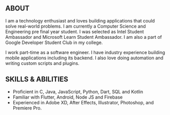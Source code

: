 ## ABOUT  
I am a technology enthusiast and loves building applications that could solve real-world problems. I am currently a Computer Science and Engineering pre final year student. I was selected as Intel Student Ambassador and Microsoft Learn Student Ambassador. I am also a part of Google Developer Student Club in my college.

I work part-time as a software engineer. I have industry experience building mobile applications including its backend. I also love doing automation and writing custom scripts and plugins.

## SKILLS & ABILITIES  
* Proficient in C, Java, JavaScript, Python, Dart, SQL and Kotlin
* Familiar with Flutter, Android, Node JS and Firebase
* Experienced in Adobe XD, After Effects, Illustrator, Photoshop, and Premiere Pro.   
